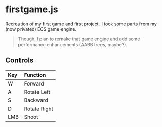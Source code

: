 # firstgame.js

Recreation of my first game and first project. I took some parts from my (now privated) ECS game engine.

> Though, I plan to remake that game engine and add some performance enhancements (AABB trees, maybe?).

## Controls

| Key | Function     |
| :-- | :----------- |
| W   | Forward      |
| A   | Rotate Left  |
| S   | Backward     |
| D   | Rotate Right |
| LMB | Shoot        |
